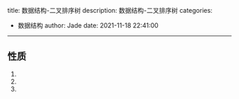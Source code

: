 title: 数据结构-二叉排序树
description: 数据结构-二叉排序树
categories:
  - 数据结构
author: Jade
date: 2021-11-18 22:41:00
---

## 性质
1. 
2. 
3. 